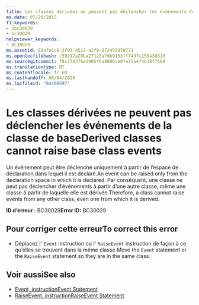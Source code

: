 ```yaml
---
title: Les classes dérivées ne peuvent pas déclencher les événements de la classe de base
ms.date: 07/20/2015
f1_keywords:
- vbc30029
- bc30029
helpviewer_keywords:
- BC30029
ms.assetid: 63afa1c6-2f93-4512-a2f0-372455979771
ms.openlocfilehash: c59212a28ba27123a7db9163ff7437c159a3d310
ms.sourcegitcommit: f8c270376ed905f6a8896ce0fe25b4f4b38ff498
ms.translationtype: MT
ms.contentlocale: fr-FR
ms.lasthandoff: 06/04/2020
ms.locfileid: "84409697"
---
```

# <a name="derived-classes-cannot-raise-base-class-events"></a><span data-ttu-id="d3a89-102">Les classes dérivées ne peuvent pas déclencher les événements de la classe de base</span><span class="sxs-lookup"><span data-stu-id="d3a89-102">Derived classes cannot raise base class events</span></span>
<span data-ttu-id="d3a89-103">Un événement peut être déclenché uniquement à partir de l’espace de déclaration dans lequel il est déclaré.</span><span class="sxs-lookup"><span data-stu-id="d3a89-103">An event can be raised only from the declaration space in which it is declared.</span></span> <span data-ttu-id="d3a89-104">Par conséquent, une classe ne peut pas déclencher d’événements à partir d’une autre classe, même une classe à partir de laquelle elle est dérivée.</span><span class="sxs-lookup"><span data-stu-id="d3a89-104">Therefore, a class cannot raise events from any other class, even one from which it is derived.</span></span>  
  
 <span data-ttu-id="d3a89-105">**ID d’erreur :** BC30029</span><span class="sxs-lookup"><span data-stu-id="d3a89-105">**Error ID:** BC30029</span></span>  
  
## <a name="to-correct-this-error"></a><span data-ttu-id="d3a89-106">Pour corriger cette erreur</span><span class="sxs-lookup"><span data-stu-id="d3a89-106">To correct this error</span></span>  
  
- <span data-ttu-id="d3a89-107">Déplacez l' `Event` instruction ou l' `RaiseEvent` instruction de façon à ce qu’elles se trouvent dans la même classe.</span><span class="sxs-lookup"><span data-stu-id="d3a89-107">Move the `Event` statement or the `RaiseEvent` statement so they are in the same class.</span></span>  
  
## <a name="see-also"></a><span data-ttu-id="d3a89-108">Voir aussi</span><span class="sxs-lookup"><span data-stu-id="d3a89-108">See also</span></span>

- [<span data-ttu-id="d3a89-109">Event, instruction</span><span class="sxs-lookup"><span data-stu-id="d3a89-109">Event Statement</span></span>](../statements/event-statement.md)
- [<span data-ttu-id="d3a89-110">RaiseEvent, instruction</span><span class="sxs-lookup"><span data-stu-id="d3a89-110">RaiseEvent Statement</span></span>](../statements/raiseevent-statement.md)
